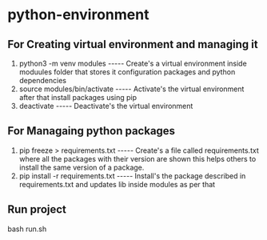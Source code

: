 # python-environment

## For Creating virtual environment and managing it

1. python3 -m venv modules ----- Create's a virtual environment inside moduules folder that stores it configuration packages and python dependencies
2. source modules/bin/activate ----- Activate's the virtual environment after that install packages using pip
3. deactivate ----- Deactivate's the virtual environment

## For Managaing python packages

1. pip freeze > requirements.txt ----- Create's a file called requirements.txt where all the packages with their version are shown this helps others to install the same version of a package.
2. pip install -r requirements.txt ----- Install's the package described in requirements.txt and updates lib inside modules as per that

## Run project

bash run.sh
